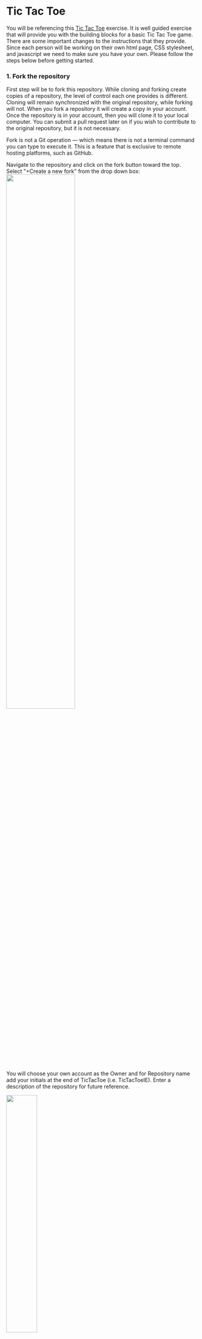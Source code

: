# Tic Tac Toe
You will be referencing this [Tic Tac Toe](https://www.codebrainer.com/blog/tic-tac-toe-javascript-game) exercise. It is well guided exercise that will provide you with the building blocks for a basic Tic Tac Toe game. There are some important changes to the instructions that they provide. Since each person will be working on their own html page, CSS stylesheet, and javascript we need to make sure you have your own. Please follow the steps below before getting started.    

 
### 1. Fork the repository
First step will be to fork this repository. While cloning and forking create copies of a repository, the level of control each one provides is different. Cloning will remain synchronized with the original repository, while forking will not. When you fork a repository it will create a copy in your account. Once the repository is in your account, then you will clone it to your local computer. You can submit a pull request later on if you wish to contribute to the original repository, but it is not necessary.     

Fork is not a Git operation — which means there is not a terminal command you can type to execute it. This is a feature that is exclusive to remote hosting platforms, such as GitHub.

Navigate to the repository and click on the fork button toward the top. Select "+Create a new fork" from the drop down box: 
<img src="images/Forkbutton.jpg" width="60%" length="60%"> 

You will choose your own account as the Owner and for Repository name add your initials at the end of TicTacToe (i.e. TicTacToeIE). Enter a description of the repository for future reference. 

<img src="images/CretaAfork.JPG" width="40%" length="40%"> 

Navigate to your account and then your repositories. You will see the the repository listed. You can now clone the repository to your local computer so you can work on it.  

 
### 2. HTML, TTTstyles.css, and Script.js Page:
Once you have cloned the repository and created working branch open VS Code. Unlike the home page that everyone worked on, in this exercise will have three files to work on. The nameTicTacToe.html will be your html. 

1. Copy nameTicTacToe.html (while in VS Code use CTRL + C, then CTRL + V) and rename it by using your initals for first and last name. (e.g. "Jane Doe" will copy the nameTicTacToe.html file and rename it **jdTicTacToe.html**)
2. Copy and rename **TTTstyles.css** with your initials 
3. Copy and rename **script.js** with your initials

For example "Jane Doe" will have three files:

```js
jdTicTacToe.html
jdstyles.css
jdscript.js
```
You should have similar files using your initials. In **your** html file you will have to change the link to the css and javascript file. 

```js
<!DOCTYPE html>
<html lang="en">
<head>
 <meta charset="UTF-8">
 <meta http-equiv="X-UA-Compatible" content="IE=edge">
 <meta name="viewport" content="width=device-width, initial-scale=1.0">
 <link rel="stylesheet" href="styles.css"> <!-- DO NOT CHANGE THIS LINK -->
 <link rel="stylesheet" href="styles.css">  <!-- Change file name here to point to your file -->
 <script src="script.js" defer></script>            <!-- Change file name here to point to your file -->
 <title>Tic-Tac-Toe - CodeBrainer</title>
</head>
```
### 3. Follow along with exercise: 
Before you get started, make sure you are on your own branch (can't stress this enough). Now you can actually follow along with the [exercise](https://www.codebrainer.com/blog/tic-tac-toe-javascript-game). 

As you follow along on the exercise make sure to preview your work to see how you are doing. This way you can catch any bugs before the end. 

Feel free modify your CSS file to style it the way you want. It will only affect your Tic Tac Toe html page. 

When your game is working you are ready to link it to your card in the home page.

### 4. Rename the Tic Tac Toe html page:
Toward the top of your html page make sure use your name. 

```js
 <div id="welcome">Welcome to "YOUR NAME" Tic Tac Toe</div> 
```
Looks like you're done 😊

### [Next - Step 3: Linking to the Home Page:](3_LinkToYourCard.md)

